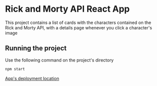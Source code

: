 # Rick and Morty API React App

This project contains a list of cards with the characters contained on the Rick and Morty API, with a details page whenever you click a character's image

## Running the project

Use the following command on the project's directory

```bash
npm start
```

[App's deployment location](https://hardcore-bhaskara-b3fa94.netlify.app)

